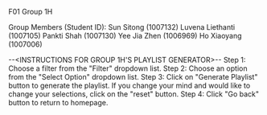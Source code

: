 F01 Group 1H 

Group Members (Student ID): 
Sun Sitong (1007132) 
Luvena Liethanti (1007105) 
Pankti Shah (1007130) 
Yee Jia Zhen (1006969) 
Ho Xiaoyang (1007006) 

--<INSTRUCTIONS FOR GROUP 1H'S PLAYLIST GENERATOR>--
Step 1: Choose a filter from the "Filter" dropdown list.
Step 2: Choose an option from the "Select Option" dropdown list.
Step 3: Click on "Generate Playlist" button to generate the playlist. If you change your mind and would like to change your selections, click on the "reset" button.
Step 4: Click "Go back" button to return to homepage.
